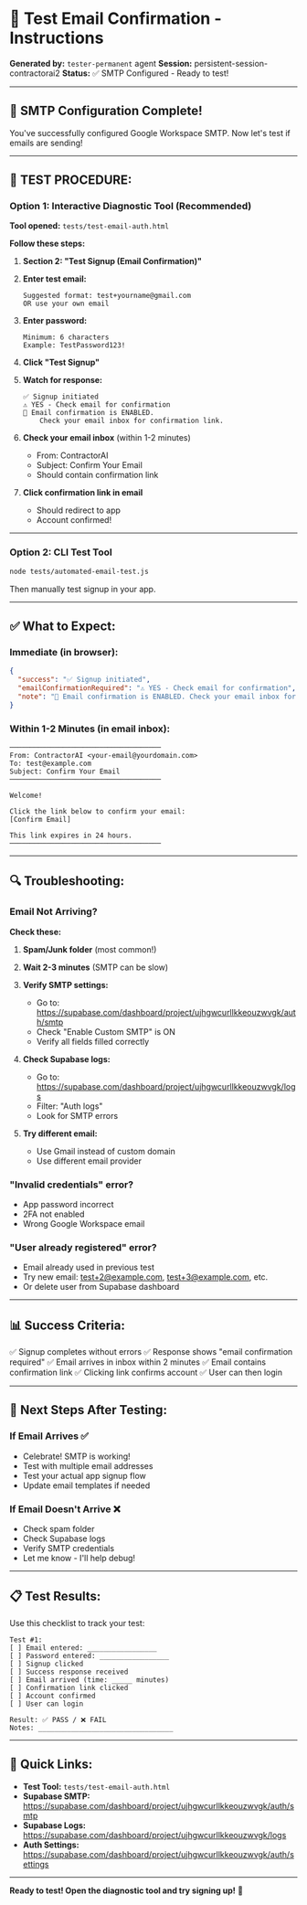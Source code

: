 # 📧 Test Email Confirmation - Instructions

**Generated by:** `tester-permanent` agent
**Session:** persistent-session-contractorai2
**Status:** ✅ SMTP Configured - Ready to test!

---

## 🎉 **SMTP Configuration Complete!**

You've successfully configured Google Workspace SMTP. Now let's test if emails are sending!

---

## 🧪 **TEST PROCEDURE:**

### **Option 1: Interactive Diagnostic Tool** (Recommended)

**Tool opened:** `tests/test-email-auth.html`

**Follow these steps:**

1. **Section 2: "Test Signup (Email Confirmation)"**

2. **Enter test email:**
   ```
   Suggested format: test+yourname@gmail.com
   OR use your own email
   ```

3. **Enter password:**
   ```
   Minimum: 6 characters
   Example: TestPassword123!
   ```

4. **Click "Test Signup"**

5. **Watch for response:**
   ```
   ✅ Signup initiated
   ⚠️ YES - Check email for confirmation
   📧 Email confirmation is ENABLED.
       Check your email inbox for confirmation link.
   ```

6. **Check your email inbox** (within 1-2 minutes)
   - From: ContractorAI <your-smtp-email>
   - Subject: Confirm Your Email
   - Should contain confirmation link

7. **Click confirmation link in email**
   - Should redirect to app
   - Account confirmed!

---

### **Option 2: CLI Test Tool**

```bash
node tests/automated-email-test.js
```

Then manually test signup in your app.

---

## ✅ **What to Expect:**

### **Immediate (in browser):**
```json
{
  "success": "✅ Signup initiated",
  "emailConfirmationRequired": "⚠️ YES - Check email for confirmation",
  "note": "📧 Email confirmation is ENABLED. Check your email inbox for confirmation link."
}
```

### **Within 1-2 Minutes (in email inbox):**

```
─────────────────────────────────────
From: ContractorAI <your-email@yourdomain.com>
To: test@example.com
Subject: Confirm Your Email
─────────────────────────────────────

Welcome!

Click the link below to confirm your email:
[Confirm Email]

This link expires in 24 hours.
─────────────────────────────────────
```

---

## 🔍 **Troubleshooting:**

### **Email Not Arriving?**

**Check these:**

1. **Spam/Junk folder** (most common!)
2. **Wait 2-3 minutes** (SMTP can be slow)
3. **Verify SMTP settings:**
   - Go to: https://supabase.com/dashboard/project/ujhgwcurllkkeouzwvgk/auth/smtp
   - Check "Enable Custom SMTP" is ON
   - Verify all fields filled correctly

4. **Check Supabase logs:**
   - Go to: https://supabase.com/dashboard/project/ujhgwcurllkkeouzwvgk/logs
   - Filter: "Auth logs"
   - Look for SMTP errors

5. **Try different email:**
   - Use Gmail instead of custom domain
   - Use different email provider

### **"Invalid credentials" error?**

- App password incorrect
- 2FA not enabled
- Wrong Google Workspace email

### **"User already registered" error?**

- Email already used in previous test
- Try new email: test+2@example.com, test+3@example.com, etc.
- Or delete user from Supabase dashboard

---

## 📊 **Success Criteria:**

✅ Signup completes without errors
✅ Response shows "email confirmation required"
✅ Email arrives in inbox within 2 minutes
✅ Email contains confirmation link
✅ Clicking link confirms account
✅ User can then login

---

## 🎯 **Next Steps After Testing:**

### **If Email Arrives ✅**
- Celebrate! SMTP is working!
- Test with multiple email addresses
- Test your actual app signup flow
- Update email templates if needed

### **If Email Doesn't Arrive ❌**
- Check spam folder
- Check Supabase logs
- Verify SMTP credentials
- Let me know - I'll help debug!

---

## 📋 **Test Results:**

Use this checklist to track your test:

```
Test #1:
[ ] Email entered: _________________
[ ] Password entered: _________________
[ ] Signup clicked
[ ] Success response received
[ ] Email arrived (time: _____ minutes)
[ ] Confirmation link clicked
[ ] Account confirmed
[ ] User can login

Result: ✅ PASS / ❌ FAIL
Notes: _________________________________
```

---

## 🔗 **Quick Links:**

- **Test Tool:** `tests/test-email-auth.html`
- **Supabase SMTP:** https://supabase.com/dashboard/project/ujhgwcurllkkeouzwvgk/auth/smtp
- **Supabase Logs:** https://supabase.com/dashboard/project/ujhgwcurllkkeouzwvgk/logs
- **Auth Settings:** https://supabase.com/dashboard/project/ujhgwcurllkkeouzwvgk/auth/settings

---

**Ready to test! Open the diagnostic tool and try signing up!** 🚀
